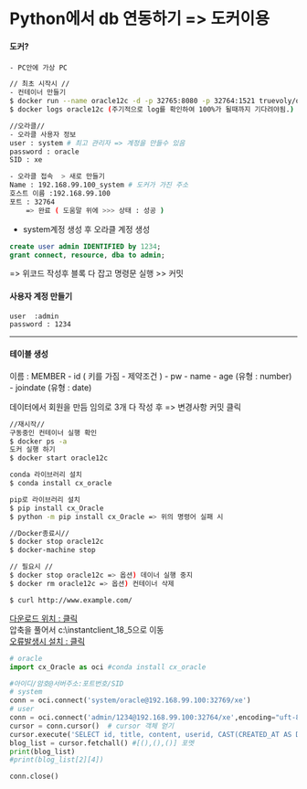 # Python에서 db 연동하기 => 도커이용

#### 도커?
    - PC안에 가상 PC

```Bash 
// 최초 시작시 // 
- 컨테이너 만들기 
$ docker run --name oracle12c -d -p 32765:8080 -p 32764:1521 truevoly/oracle-12c
$ docker logs oracle12c (주기적으로 log를 확인하여 100%가 될때까지 기다려야됨.)
```

```bash
//오라클//
- 오라클 사용자 정보 
user : system # 최고 관리자 => 계정을 만들수 있음 
password : oracle
SID : xe

- 오라클 접속  > 새로 만들기 
Name : 192.168.99.100_system # 도커가 가진 주소 
호스트 이름 :192.168.99.100
포트 : 32764
    => 완료 ( 도움말 위에 >>> 상태 : 성공 )
```

- system계정 생성 후 오라클 계정 생성
```sql
create user admin IDENTIFIED by 1234;
grant connect, resource, dba to admin;
```
=> 위코드 작성후 블록 다 잡고  명령문 실행 >> 커밋 

#### 사용자 계정 만들기     
    user  :admin    
    password : 1234    

---
#### 테이블 생성 
이름 : MEMBER
    - id ( 키를 가짐 - 제약조건 )
    - pw
    - name
    - age (유형 : number)
    - joindate (유형 : date)

데이터에서 회원을 만듬  임의로 3개 
다 작성 후 => 변경사항 커밋 클릭 


```bash
//재시작//
구동중인 컨테이너 실행 확인
$ docker ps -a
도커 실행 하기
$ docker start oracle12c

conda 라이브러리 설치
$ conda install cx_oracle

pip로 라이브러리 설치
$ pip install cx_Oracle
$ python -m pip install cx_Oracle => 위의 명령어 실패 시

//Docker종료시//
$ docker stop oracle12c
$ docker-machine stop
```

```Bash 
// 필요시 //
$ docker stop oracle12c => 옵션) 데이너 실행 중지
$ docker rm oracle12c => 옵션) 컨테이너 삭제
```

```$ curl http://www.example.com/```

    
[다운로드 위치 : 클릭](https://www.oracle.com/kr/database/technologies/instant-client/downloads.html)     
압축을 풀어서 c:\instantclient_18_5으로 이동     
[오류발생시 설치 : 클릭 ](https://support.microsoft.com/en-us/help/4032938/update-for-visual-c-2013-redistributable-package)




```py
# oracle
import cx_Oracle as oci #conda install cx_oracle

#아이디/암호@서버주소:포트번호/SID
# system
conn = oci.connect('system/oracle@192.168.99.100:32769/xe')
# user
conn = oci.connect('admin/1234@192.168.99.100:32764/xe',encoding="uft-8")
cursor = conn.cursor()  # cursor 객체 얻기
cursor.execute('SELECT id, title, content, userid, CAST(CREATED_AT AS DATE) FROM BLOG_POST')  # SQL 문장 실행
blog_list = cursor.fetchall() #[(),(),()] 포멧
print(blog_list)
#print(blog_list[2][4])

conn.close()
```
